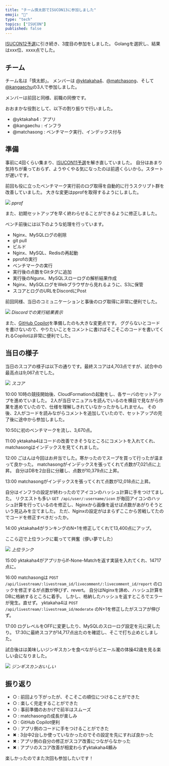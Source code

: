 ```yaml
---
title: "チーム慎太郎でISUCON13に参加しました"
emoji: "💺"
type: "tech"
topics: ["ISUCON"]
published: false
---
```


[ISUCON12予選](https://zenn.dev/articles/kangaechu-isucon12-qualify)に引き続き、3度目の参加をしました。
Golangを選択し、結果はxxx位、xxxx点でした。


## チーム

チーム名は「慎太郎」。
メンバーは [@yktakaha4](https://github.com/yktakaha4)、[@matchasong](https://github.com/matchasong)、そして[@kangaechu](https://github.com/kangaechu)の3人で参加しました。

メンバーは前回と同様、前職の同僚です。

おおまかな役割として、以下の割り振りで行いました。

- @yktakaha4 : アプリ
- @kangaechu : インフラ
- @matchasong : ベンチマーク実行、インデックス付与

## 準備

事前に4回くらい集まり、[ISUCON11予選](https://github.com/isucon/isucon11-qualify)を解き直していました。
自分はあまり気持ちが乗っておらず、ようやくやる気になったのは前週くらいから。スタートが遅いです。

前回も役に立ったベンチマーク実行前のログ取得を自動的に行うスクリプト群を改善していました。
大きな変更はpprofを取得するようにしました。

![](https://storage.googleapis.com/zenn-user-upload/1a703c1306f8-20231126.png)
*pprof*

また、初期セットアップを早く終わらせることができるように修正しました。

ベンチ前後には以下のような処理を行っています。

- Nginx、MySQLログの削除
- git pull
- ビルド
- Nginx、MySQL、Redisの再起動
- pprofの実行
- ベンチマークの実行
- 実行後の点数をGitタグに追加
- 実行後のNgunx、MySQLスローログの解析結果作成
- Nginx、MySQLログをWebブラウザから見れるように、S3に保管
- スコアとログのURLをDiscordにPost

前回同様、当日のコミュニケーションと事後のログ取得に非常に便利でした。

![](https://storage.googleapis.com/zenn-user-upload/c595f592a6e0-20231126.png)
*Discordでの実行結果表示*


また、[GitHub Copilot](https://github.com/features/copilot)を準備したのも大きな変更点です。
ググらないとコードを書けないので、やりたいことをコメントに書けばそこそこのコードを書いてくれるCopilotは非常に便利でした。

## 当日の様子

当日のスコアの様子は以下の通りです。最終スコアは4,703点ですが、試合中の最高点は9,067点でした。

![](https://storage.googleapis.com/zenn-user-upload/00b224642d03-20231126.png)
*スコア*

10:00
10時の競技開始後、CloudFormationの起動をし、各サーバのセットアップを進めていました。
2人が当日マニュアルを読んでいるのを横目で見ながら作業を進めていたので、仕様を理解しきれていなかったかもしれません。
その後、2人がコードを読みながらコメントを追加していたので、セットアップの完了後に途中から参加しました。

10:50に初のベンチマークを流し、3,670点。

11:00
yktakaha4はコードの改善できそうなところにコメントを入れてくれ、matchasongはインデックスを見てくれました。

12:00
ごはんは今回はお弁当でした。寒かったのでスープを買って行ったが温まって良かった。
matchasongがインデックスを張ってくれて点数が7,021点に上昇。
自分はDBを2台目に分離し、点数が10,379点に上昇。

13:00
matchasongがインデックスを張ってくれて点数が12,018点に上昇。

自分はインフラの設定が終わったのでアイコンのハッシュ計算に手をつけてました。
リクエストも多い `GET /api/user/:username/icon` が毎回アイコンのハッシュ計算を行っているのを修正し、Nginxから画像を返せば点数があがりそうという見込みを立てました。
ただ、Nginxの設定がはまらずここから苦戦してたのでコードを修正すべきだったか。

14:00
yktakaha4がランキングのN+1を修正してくれて13,400点にアップ。

ここら辺で上位ランクに載ってて興奮（儚い夢でした）

![](https://storage.googleapis.com/zenn-user-upload/729b6e1161d8-20231126.png)
*上位ランク*

15:00
yktakaha4がアプリからIf-None-Matchを返す実装を入れてくれ、14717点に。

16:00
matchasongは `POST /api/livestream/:livestream_id/livecomment/:livecomment_id/report` のロックを修正するが点数が伸びず、revert。
自分はNginxを諦め、ハッシュ計算をDBに格納するところに着手。
しかし、格納したハッシュを返すところでエラーが発生。直せず。
yktakaha4は `POST /api/livestream/:livestream_id/moderate` のN+1を修正したがスコアが伸びず。

17:00
ログレベルをOFFに変更したり、MySQLのスローログ設定を元に戻したり。
17:30に最終スコアが14,717点出たのを確認し、そこで打ち止めとしました。

試合後はは美味しいジンギスカンを食べながらピエール瀧の体操42歳を見る楽しい会になりました。

![](https://storage.googleapis.com/zenn-user-upload/26fa00ef76df-20231126.jpg)
*ジンギスカンおいしい*

## 振り返り

- ○ : 前回より下がったが、そこそこの順位につけることができた
- ○ : 楽しく完走することができた
- ○ : 事前準備のおかげで前半はスムーズ
- ○ : matchasongの成長が楽しみ
- ○ : GitHub Copilot便利
- ○ : アプリ側のコードに手をつけることができた
- ✖︎ : 3台中2台しか使っていなかったのでその設定を先にすれば良かった
- ✖︎ : アプリ側の自分の修正がスコア改善につながらなかった
- ✖︎ : アプリのスコア改善が相変わらずyktakaha4頼み

楽しかったのでまた次回も参加したいです！

